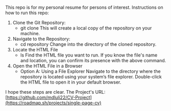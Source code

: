 This repo is for my personal resume for persons of interest.
Instructions on how to run this repo:
1. Clone the Git Repository:
   - git clone <repository-url>
This will create a local copy of the repository on your machine.
2. Navigate to the Repository:
   - cd repository
Change into the directory of the cloned repository.
3. Locate the HTML File
   - ls
Find the HTML file you want to run. If you know the file's name and location, you can confirm its presence with the above command.
4. Open the HTML File in a Browser
   - Option A: Using a File Explorer
    Navigate to the directory where the repository is located using your system’s file explorer.
    Double-click the HTML file to open it in your default browser.

I hope these steps are clear.
The Project's URL: [https://github.com/mdluli22/CV-Project](https://roadmap.sh/projects/single-page-cv)
